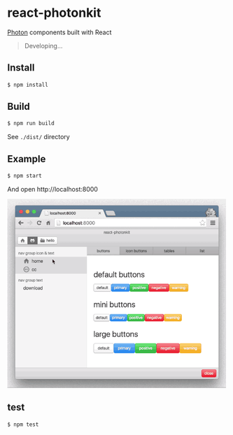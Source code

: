 # react-photonkit

[Photon][photon] components built with React

> Developing...


## Install

```sh
$ npm install
```


## Build

```sh
$ npm run build
```

See `./dist/` directory


## Example

```sh
$ npm start
```

And open http://localhost:8000

![gif]


## test

```sh
$ npm test
```





[photon]: http://photonkit.com/
[gif]: assets/photonkit.gif
